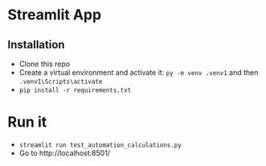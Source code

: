 # Streamlit App

## Installation
- Clone this repo
- Create a virtual environment and activate it: `py -m venv .venv1` and then `.venv1\Scripts\activate`
- `pip install -r requirements.txt`

# Run it
- `streamlit run test_automation_calculations.py`
- Go to http://localhost:8501/
